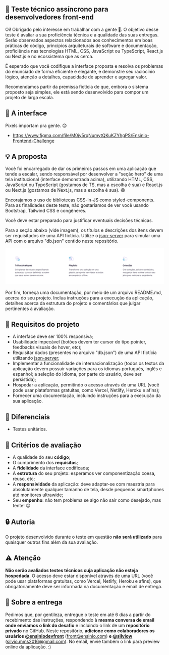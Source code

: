 ## :rocket: Teste técnico assíncrono para desenvolvedores front-end

Oi! Obrigado pelo interesse em trabalhar com a gente 🙂. O objetivo desse teste é avaliar a sua proficiência técnica e a qualidade das suas entregas. Serão observados aspectos relacionados aos conhecimentos em boas práticas de código, princípios arquiteturais de software e documentação, proficiência nas tecnologias HTML, CSS, JavaScript ou TypeScript, React.js ou Next.js e no ecossistema que as cerca.

É esperado que você codifique a interface proposta e resolva os problemas do enunciado de forma eficiente e elegante, e demonstre seu raciocínio lógico, atenção a detalhes, capacidade de aprender e agregar valor.

Recomendamos partir da premissa fictícia de que, embora o sistema proposto seja simples, ele está sendo desenvolvido para compor um projeto de larga escala.

## :eyes: A interface

Pixels importam pra gente. :blush:

- https://www.figma.com/file/M0jy5rqNumytQKuKZYhgPS/Ensinio-Frontend-Challenge

## :bulb: A proposta

Você foi encarregado de dar os primeiros passos em uma aplicação que tende a escalar, sendo responsável por desenvolver a "seção hero" de uma tela institucional (interface demonstrada acima), utilizando HTML, CSS, JavaScript ou TypeScript (gostamos de TS, mas a escolha é sua) e React.js ou Next.js (gostamos de Next.js, mas a escolha é sua). :smiley:

Encorajamos o uso de bibliotecas CSS-in-JS como styled-components. Para as finalidades deste teste, não gostaríamos de ver você usando Bootstrap, Tailwind CSS e congêneres.

Você deve estar preparado para justificar eventuais decisões técnicas.

Para a seção abaixo (vide imagem), os títulos e descrições dos itens devem ser requisitados de uma API fictícia. Utilize o [json-server](https://github.com/typicode/json-server) para simular uma API com o arquivo "db.json" contido neste repositório.

![Section demo](dynamic-section.png)

Por fim, forneça uma documentação, por meio de um arquivo README.md, acerca do seu projeto. Inclua instruções para a execução da aplicação, detalhes acerca da estrutura do projeto e comentários que julgar pertinentes à avaliação.

## :dart: Requisitos do projeto

- A interface deve ser 100% responsiva;
- Usabilidade impecável (botões devem ter cursor do tipo pointer, feedbacks visuais de hover, etc);
- Requisitar dados (presentes no arquivo "db.json") de uma API fictícia utilizando [json-server](https://github.com/typicode/json-server);
- Implementar a funcionalidade de internacionalização (todos os textos da aplicação devem possuir variações para os idiomas português, inglês e espanhol; a seleção do idioma, por parte do usuário, deve ser persistida);
- Hospedar a aplicação, permitindo o acesso através de uma URL (você pode usar plataformas gratuitas, como Vercel, Netlify, Heroku e afins);
- Fornecer uma documentação, incluindo instruções para a execução da sua aplicação.

## :clap: Diferenciais

- Testes unitários.

## :page_facing_up: Critérios de avaliação

- A qualidade do seu **código**;
- O cumprimento dos **requisitos**;
- A **fidelidade** da interface codificada;
- A **estrutura** do seu projeto: esperamos ver componentização coesa, reuso, etc;
- A **responsividade** da aplicação: deve adaptar-se com maestria para absolutamente qualquer tamanho de tela, desde pequenos smartphones até monitores ultrawide;
- Seu **empenho**: não tem problema se algo não sair como desejado, mas tente! :blush:

## :lock: Autoria

O projeto desenvolvido durante o teste em questão **não será utilizado** para quaisquer outros fins além da sua avaliação. 

## :warning: Atenção

**Não serão avaliados testes técnicos cuja aplicação não esteja hospedada**. O acesso deve estar disponível através de uma URL (você pode usar plataformas gratuitas, como Vercel, Netlify, Heroku e afins), que obrigatoriamente deve ser informada na documentação e email de entrega.

## :email: Sobre a entrega

Pedimos que, por gentileza, entregue o teste em até 6 dias a partir do recebimento das instruções, respondendo à **mesma conversa de email onde enviamos o link do desafio** e incluindo o link de um **repositório privado** no GitHub. Neste repositório, **adicione como colaboradores os usuários [@ensiniodevfront](https://github.com/ensiniodevfront)** (front@ensinio.com) **e [@silviow](https://github.com/silviow)** (silvio.mms2016@gmail.com). No email, envie também o link para preview online da aplicação. :)
